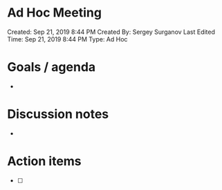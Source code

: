 # Ad Hoc Meeting

Created: Sep 21, 2019 8:44 PM
Created By: Sergey Surganov
Last Edited Time: Sep 21, 2019 8:44 PM
Type: Ad Hoc

# Goals / agenda

- 

# Discussion notes

- 

# Action items

- [ ]